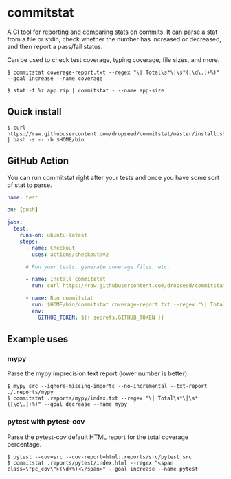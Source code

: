 # commitstat

A CI tool for reporting and comparing stats on commits. It can parse a stat from a file or stdin, check whether the number has increased or decreased, and then report a pass/fail status.

Can be used to check test coverage, typing coverage, file sizes, and more.

```console
$ commitstat coverage-report.txt --regex "\| Total\s*\|\s*([\d\.]+%)" --goal increase --name coverage
```

```console
$ stat -f %z app.zip | commitstat - --name app-size
```

## Quick install

```console
$ curl https://raw.githubusercontent.com/dropseed/commitstat/master/install.sh | bash -s -- -b $HOME/bin
```

## GitHub Action

You can run commitstat right after your tests and once you have some sort of stat to parse.

```yml
name: test

on: [push]

jobs:
  test:
    runs-on: ubuntu-latest
    steps:
      - name: Checkout
        uses: actions/checkout@v2

      # Run your tests, generate coverage files, etc.

      - name: Install commitstat
        run: curl https://raw.githubusercontent.com/dropseed/commitstat/master/install.sh | bash -s -- -b $HOME/bin

      - name: Run commitstat
        run: $HOME/bin/commitstat coverage-report.txt --regex "\| Total\s*\|\s*([\d\.]+%)" --goal increase --name coverage
        env:
          GITHUB_TOKEN: ${{ secrets.GITHUB_TOKEN }}
```

## Example uses

### mypy

Parse the mypy imprecision text report (lower number is better).

```console
$ mypy src --ignore-missing-imports --no-incremental --txt-report ./.reports/mypy
$ commitstat .reports/mypy/index.txt --regex "\| Total\s*\|\s*([\d\.]+%)" --goal decrease --name mypy
```

### pytest with pytest-cov

Parse the pytest-cov default HTML report for the total coverage percentage.

```console
$ pytest --cov=src --cov-report=html:.reports/src/pytest src
$ commitstat .reports/pytest/index.html --regex "<span class=\"pc_cov\">(\d+%)<\/span>" --goal increase --name pytest
```
